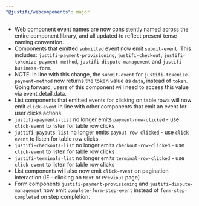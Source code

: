 ```yaml
---
"@justifi/webcomponents": major
---
```


- Web component event names are now consistently named across the entire component library, and all updated to reflect present tense naming convention. 
 - Components that emitted `submitted` event now emit `submit-event`. This includes: `justifi-payment-provisioning`, `justifi-checkout`, `justifi-tokenize-payment-method`, `justifi-dispute-management` and `justifi-business-form`.
  - NOTE: In line with this change, the `submit-event` for `justifi-tokenize-payment-method` now returns the token value as `data`, instead of `token`. Going forward, users of this component will need to access this value via event.detail.data.
 - List components that emitted events for clicking on table rows will now emit `click-event` in line with other components that emit an event for user clicks actions.
  - `justifi-payments-list` no longer emits `payment-row-clicked` - use `click-event` to listen for table row clicks
  - `justifi-payouts-list` no longer emits `payout-row-clicked` - use `click-event` to listen for table row clicks
  - `justifi-checkouts-list` no longer emits `checkout-row-clicked` - use `click-event` to listen for table row clicks
  - `justifi-terminals-list` no longer emits `terminal-row-clicked` - use `click-event` to listen for table row clicks
  - List components will also now emit `click-event` on pagination interaction (IE - clicking on `Next` or `Previous` page)
 - Form components `justifi-payment-provisioning` and `justifi-dispute-management` now emit `complete-form-step-event` instead of `form-step-completed` on step completion.
